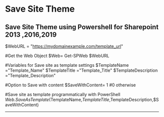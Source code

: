 # Save Site Theme

## Save Site Theme using Powershell for Sharepoint 2013 ,2016,2019


$WebURL = "https://mydomainexample.com/template_url"

#Get the Web Object
$Web= Get-SPWeb $WebURL

#Variables for Save site as template settings
$TemplateName ="Template_Name"
$TemplateTitle ="Template_Title"
$TemplateDescription ="Template_Description"
 
#Option to Save with content
$SaveWithContent= 1  #0 otherwise
 
#Save site as template programmatically with PowerShell
$Web.SaveAsTemplate($TemplateName,$TemplateTitle,$TemplateDescription,$SaveWithContent)


----

